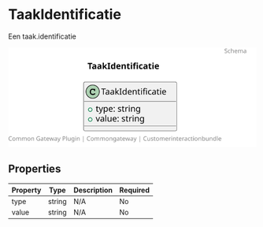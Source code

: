 # TaakIdentificatie

Een taak.identificatie

![Class Diagram](https://github.com/CommonGateway/CustomerInteractionBundle/blob/documentation/docs/schema/klant.taak.identificatie.svg)

## Properties

| Property | Type | Description | Required |
|----------|------|-------------|----------|
| type | string | N/A | No |
| value | string | N/A | No |
